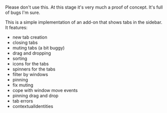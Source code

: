 Please don't use this. At this stage it's very much a proof of concept. It's full of bugs I'm sure.

This is a simple implementation of an add-on that shows tabs in the sidebar. It features:

* new tab creation
* closing tabs
* muting tabs (a bit buggy)
* drag and dropping
* sorting
* icons for the tabs
* spinners for the tabs
* filter by windows
* pinning
* fix muting
* cope with window move events
* pinning drag and drop
* tab errors
* contextualIdentities
